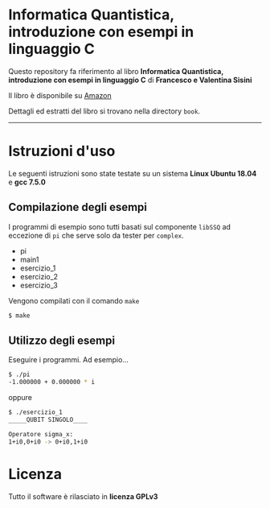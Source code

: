 # Informatica Quantistica, introduzione con esempi in linguaggio C

Questo repository fa riferimento al libro **Informatica Quantistica, introduzione con esempi in linguaggio C** di **Francesco e Valentina Sisini**

Il libro è disponibile su [Amazon](https://www.amazon.it/Informatica-Quantistica-introduzione-esempi-linguaggio/dp/B0858VQZ17)

Dettagli ed estratti del libro si trovano nella directory `book`.

---

# Istruzioni d'uso

Le seguenti istruzioni sono state testate su un sistema **Linux Ubuntu 18.04** e **gcc 7.5.0**

## Compilazione degli esempi

I programmi di esempio sono tutti basati sul componente `libSSQ` ad eccezione di `pi` che serve solo da tester per `complex`.

- pi
- main1
- esercizio_1
- esercizio_2
- esercizio_3

Vengono compilati con il comando `make`

```bash
$ make
```

## Utilizzo degli esempi

Eseguire i programmi. Ad esempio...

```bash
$ ./pi
-1.000000 + 0.000000 * i
```

oppure

```bash
$ ./esercizio_1
_____QUBIT SINGOLO____

Operatore sigma_x:
1+i0,0+i0 -> 0+i0,1+i0
```

# Licenza
 Tutto il software è rilasciato in **licenza GPLv3** 